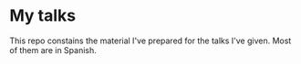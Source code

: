 # My talks

This repo constains the material I've prepared for the talks I've given. Most of them are in Spanish.
